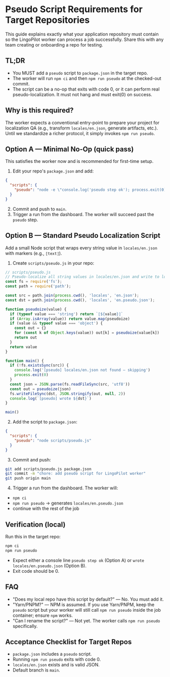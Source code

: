 # Pseudo Script Requirements for Target Repositories

This guide explains exactly what your application repository must contain so the LingoPilot worker can process a job successfully. Share this with any team creating or onboarding a repo for testing.

## TL;DR
- You MUST add a `pseudo` script to `package.json` in the target repo.
- The worker will run `npm ci` and then `npm run pseudo` at the checked-out commit.
- The script can be a no-op that exits with code 0, or it can perform real pseudo-localization. It must not hang and must exit(0) on success.

## Why is this required?
The worker expects a conventional entry-point to prepare your project for localization QA (e.g., transform `locales/en.json`, generate artifacts, etc.). Until we standardize a richer protocol, it simply invokes `npm run pseudo`.

## Option A — Minimal No-Op (quick pass)
This satisfies the worker now and is recommended for first-time setup.

1) Edit your repo's `package.json` and add:
```json
{
  "scripts": {
    "pseudo": "node -e \"console.log('pseudo step ok'); process.exit(0)\""
  }
}
```
2) Commit and push to `main`.
3) Trigger a run from the dashboard. The worker will succeed past the `pseudo` step.

## Option B — Standard Pseudo Localization Script
Add a small Node script that wraps every string value in `locales/en.json` with markers (e.g., `⟦text⟧`).

1) Create `scripts/pseudo.js` in your repo:
```js
// scripts/pseudo.js
// Pseudo-localize all string values in locales/en.json and write to locales/en.pseudo.json
const fs = require('fs');
const path = require('path');

const src = path.join(process.cwd(), 'locales', 'en.json');
const dst = path.join(process.cwd(), 'locales', 'en.pseudo.json');

function pseudoize(value) {
  if (typeof value === 'string') return `⟦${value}⟧`
  if (Array.isArray(value)) return value.map(pseudoize)
  if (value && typeof value === 'object') {
    const out = {}
    for (const k of Object.keys(value)) out[k] = pseudoize(value[k])
    return out
  }
  return value
}

function main() {
  if (!fs.existsSync(src)) {
    console.log('[pseudo] locales/en.json not found — skipping')
    process.exit(0)
  }
  const json = JSON.parse(fs.readFileSync(src, 'utf8'))
  const out = pseudoize(json)
  fs.writeFileSync(dst, JSON.stringify(out, null, 2))
  console.log(`[pseudo] wrote ${dst}`)
}

main()
```

2) Add the script to `package.json`:
```json
{
  "scripts": {
    "pseudo": "node scripts/pseudo.js"
  }
}
```

3) Commit and push:
```bash
git add scripts/pseudo.js package.json
git commit -m "chore: add pseudo script for LingoPilot worker"
git push origin main
```

4) Trigger a run from the dashboard. The worker will:
- `npm ci`
- `npm run pseudo` → generates `locales/en.pseudo.json`
- continue with the rest of the job

## Verification (local)
Run this in the target repo:
```bash
npm ci
npm run pseudo
```
- Expect either a console line `pseudo step ok` (Option A) or `wrote locales/en.pseudo.json` (Option B).
- Exit code should be 0.

## FAQ
- "Does my local repo have this script by default?" — No. You must add it.
- "Yarn/PNPM?" — NPM is assumed. If you use Yarn/PNPM, keep the `pseudo` script but your worker will still call `npm run pseudo` inside the job container; ensure `npm` works.
- "Can I rename the script?" — Not yet. The worker calls `npm run pseudo` specifically.

## Acceptance Checklist for Target Repos
- `package.json` includes a `pseudo` script.
- Running `npm run pseudo` exits with code 0.
- `locales/en.json` exists and is valid JSON.
- Default branch is `main`.
